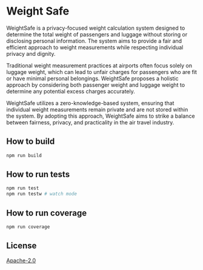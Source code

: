 # Weight Safe

WeightSafe is a privacy-focused weight calculation system designed to determine the total weight of passengers and luggage without storing or disclosing personal information. The system aims to provide a fair and efficient approach to weight measurements while respecting individual privacy and dignity.

Traditional weight measurement practices at airports often focus solely on luggage weight, which can lead to unfair charges for passengers who are fit or have minimal personal belongings. WeightSafe proposes a holistic approach by considering both passenger weight and luggage weight to determine any potential excess charges accurately.

WeightSafe utilizes a zero-knowledge-based system, ensuring that individual weight measurements remain private and are not stored within the system. By adopting this approach, WeightSafe aims to strike a balance between fairness, privacy, and practicality in the air travel industry.

## How to build

```sh
npm run build
```

## How to run tests

```sh
npm run test
npm run testw # watch mode
```

## How to run coverage

```sh
npm run coverage
```

## License

[Apache-2.0](LICENSE)

